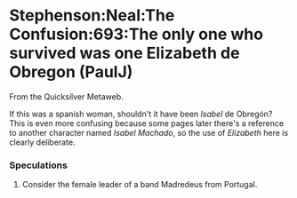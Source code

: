 
# Stephenson:Neal:The Confusion:693:The only one who survived was one Elizabeth de Obregon (PaulJ)

From the Quicksilver Metaweb.

If this was a spanish woman, shouldn't it have been *Isabel* de Obregón? This is even more confusing because some pages later there's a reference to another character named *Isabel Machado*, so the use of *Elizabeth* here is clearly deliberate.

### Speculations



1. Consider the female leader of a band Madredeus from Portugal.
